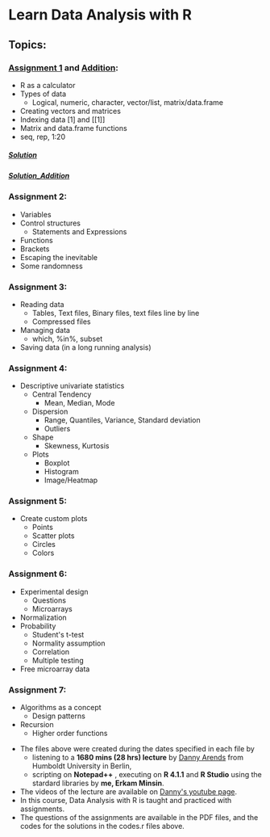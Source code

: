 # Learn Data Analysis with R

## Topics:

### [Assignment 1](https://github.com/eminsin/Learn-Data-Analysis-with-R/blob/main/Assignment01-Introduction.pdf) and [Addition](https://github.com/eminsin/Learn-Data-Analysis-with-R/blob/main/Assignment01Addition.pdf):
* R as a calculator
* Types of data
  * Logical, numeric, character, vector/list, matrix/data.frame 
* Creating vectors and matrices
* Indexing data [1] and [[1]]
* Matrix and data.frame functions
* seq, rep, 1:20
##### [Solution](https://github.com/eminsin/Learn-Data-Analysis-with-R/blob/main/codes1.r)
##### [Solution_Addition](https://github.com/eminsin/Learn-Data-Analysis-with-R/blob/main/codes1addition.r)
 ### Assignment 2:
 * Variables
 * Control structures
   * Statements and Expressions
 * Functions
 * Brackets
 * Escaping the inevitable
 * Some randomness

  ### Assignment 3:
 * Reading data
   * Tables, Text files, Binary files, text files line by line
   * Compressed files
 * Managing data
   * which, %in%, subset
  * Saving data (in a long running analysis) 

  ### Assignment 4:
  * Descriptive univariate statistics
    * Central Tendency
      * Mean, Median, Mode
    * Dispersion
      * Range, Quantiles, Variance, Standard deviation
      * Outliers
    * Shape
      * Skewness, Kurtosis
    * Plots
      * Boxplot
      * Histogram
      * Image/Heatmap
       
  ### Assignment 5:
  * Create custom plots
    * Points
    * Scatter plots
    * Circles
    * Colors
  ### Assignment 6:
  * Experimental design
    * Questions
    * Microarrays
  * Normalization
  * Probability
    * Student's t-test
    * Normality assumption
    * Correlation
    * Multiple testing
  * Free microarray data
  ### Assignment 7:
  * Algorithms as a concept
    * Design patterns
  * Recursion
    *  Higher order functions

+ The files above were created during the dates specified in each file by 
  + listening to a **1680 mins (28 hrs) lecture** by [Danny Arends](https://dannyarends.nl/?) from Humboldt University in Berlin,
  + scripting on **Notepad++** , executing on **R 4.1.1** and **R Studio** using the stardard libraries by **me, Erkam Minsin**.
+ The videos of the lecture are available on [Danny's youtube page](https://www.youtube.com/watch?v=fxmF4P_O_2c&list=PLhR2Go-lh6X6ZJnN4WQScB4qjO4GYTO0S).
+  In this course, Data Analysis with R is taught and practiced with assignments.
+ The questions of the assignments are available in the PDF files, and the codes for the solutions in the codes.r files above.

